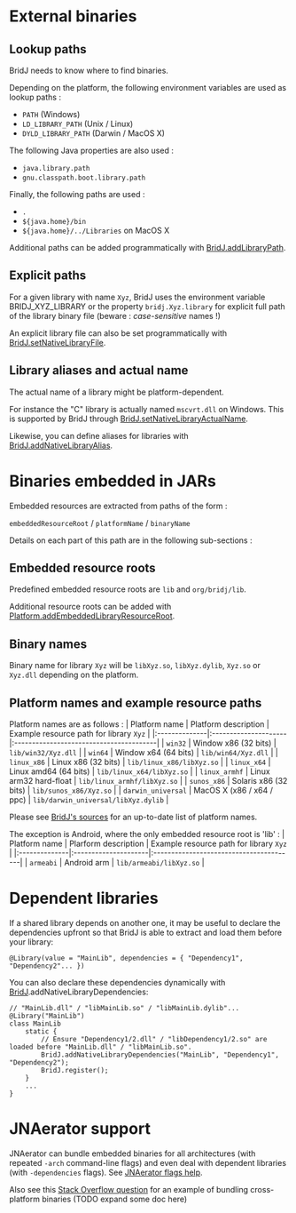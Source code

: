 

# External binaries #

## Lookup paths ##

BridJ needs to know where to find binaries.

Depending on the platform, the following environment variables are used as lookup paths :
  * `PATH` (Windows)
  * `LD_LIBRARY_PATH` (Unix / Linux)
  * `DYLD_LIBRARY_PATH` (Darwin / MacOS X)

The following Java properties are also used :
  * `java.library.path`
  * `gnu.classpath.boot.library.path`

Finally, the following paths are used :
  * `.`
  * `${java.home}/bin`
  * `${java.home}/../Libraries` on MacOS X

Additional paths can be added programmatically with <a href='http://nativelibs4java.sourceforge.net/bridj/api/stable/org/bridj/BridJ.html#addLibraryPath(java.lang.String)'>BridJ.addLibraryPath</a>.

## Explicit paths ##

For a given library with name `Xyz`, BridJ uses the environment variable BRIDJ\_XYZ\_LIBRARY or the property `bridj.Xyz.library` for explicit full path of the library binary file (beware : _case-sensitive_ names !)

An explicit library file can also be set programmatically with <a href='http://nativelibs4java.sourceforge.net/bridj/api/stable/org/bridj/BridJ.html#setNativeLibraryFile(java.lang.String, java.io.File)'>BridJ.setNativeLibraryFile</a>.

## Library aliases and actual name ##

The actual name of a library might be platform-dependent.

For instance the "C" library is actually named `mscvrt.dll` on Windows. This is supported by BridJ through <a href='http://nativelibs4java.sourceforge.net/bridj/api/stable/org/bridj/BridJ.html#setNativeLibraryActualName(java.lang.String, java.lang.String)'>BridJ.setNativeLibraryActualName</a>.

Likewise, you can define aliases for libraries with <a href='http://nativelibs4java.sourceforge.net/bridj/api/stable/org/bridj/BridJ.html#addNativeLibraryAlias(java.lang.String, java.lang.String)'>BridJ.addNativeLibraryAlias</a>.

# Binaries embedded in JARs #

Embedded resources are extracted from paths of the form :

`embeddedResourceRoot` / `platformName` / `binaryName`

Details on each part of this path are in the following sub-sections :

## Embedded resource roots ##

Predefined embedded resource roots are `lib` and `org/bridj/lib`.

Additional resource roots can be added with [Platform.addEmbeddedLibraryResourceRoot](http://nativelibs4java.sourceforge.net/bridj/api/stable/org/bridj/Platform.html#addEmbeddedLibraryResourceRoot(java.lang.String)).

## Binary names ##

Binary name for library `Xyz` will be `libXyz.so`, `libXyz.dylib`, `Xyz.so` or `Xyz.dll` depending on the platform.

## Platform names and example resource paths ##

Platform names are as follows :
| Platform name | Platform description | Example resource path for library `Xyz` |
|:--------------|:---------------------|:----------------------------------------|
| `win32`       | Window x86 (32 bits) | `lib/win32/Xyz.dll`                     |
| `win64`       | Window x64 (64 bits) | `lib/win64/Xyz.dll`                     |
| `linux_x86`   | Linux x86 (32 bits)  | `lib/linux_x86/libXyz.so`               |
| `linux_x64`   | Linux amd64 (64 bits) | `lib/linux_x64/libXyz.so`               |
| `linux_armhf` | Linux arm32 hard-float | `lib/linux_armhf/libXyz.so`             |
| `sunos_x86`   | Solaris x86 (32 bits) | `lib/sunos_x86/Xyz.so`                  |
| `darwin_universal` | MacOS X (x86 / x64 / ppc) | `lib/darwin_universal/libXyz.dylib`     |

Please see [BridJ's sources](https://github.com/ochafik/nativelibs4java/tree/master/libraries/BridJ/src/main/resources/org/bridj/lib) for an up-to-date list of platform names.

The exception is Android, where the only embedded resource root is 'lib' :
| Platform name | Plarform description | Example resource path for library `Xyz` |
|:--------------|:---------------------|:----------------------------------------|
| `armeabi`     | Android arm          | `lib/armeabi/libXyz.so`                 |

# Dependent libraries #

If a shared library depends on another one, it may be useful to declare the dependencies upfront so that BridJ is able to extract and load them before your library:
```
@Library(value = "MainLib", dependencies = { "Dependency1", "Dependency2"... })
```

You can also declare these dependencies dynamically with [BridJ](http://nativelibs4java.sourceforge.net/bridj/api/development/org/bridj/BridJ.html).addNativeLibraryDependencies:
```
// "MainLib.dll" / "libMainLib.so" / "libMainLib.dylib"...
@Library("MainLib")
class MainLib
    static {
        // Ensure "Dependency1/2.dll" / "libDependency1/2.so" are loaded before "MainLib.dll" / "libMainLib.so".
        BridJ.addNativeLibraryDependencies("MainLib", "Dependency1", "Dependency2");
        BridJ.register();
    }
    ...
}
```

# JNAerator support #

JNAerator can bundle embedded binaries for all architectures (with repeated `-arch` command-line flags) and even deal with dependent libraries (with `-dependencies` flags). See [JNAerator flags help](https://code.google.com/p/jnaerator/wiki/CommandLineOptionsAndEnvironmentVariables).

Also see this [Stack Overflow question](http://stackoverflow.com/questions/29530261/how-to-use-jnaerator-with-multiple-dynamic-libraries-under-one-header/29549769#29549769) for an example of bundling cross-platform binaries (TODO expand some doc here)